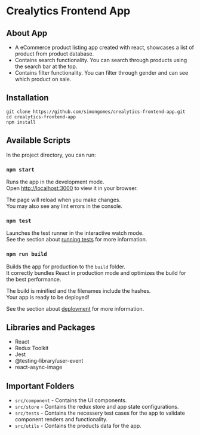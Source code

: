 # Crealytics Frontend App

## About App

- A eCommerce product listing app created with react, showcases a list of product from product database.
- Contains search functionality. You can search through products using the search bar at the top.
- Contains filter functionality. You can filter through gender and can see which product on sale.

## Installation

```
git clone https://github.com/simongomes/crealytics-frontend-app.git
cd crealytics-frontend-app
npm install
```

## Available Scripts

In the project directory, you can run:

### `npm start`

Runs the app in the development mode.\
Open [http://localhost:3000](http://localhost:3000) to view it in your browser.

The page will reload when you make changes.\
You may also see any lint errors in the console.

### `npm test`

Launches the test runner in the interactive watch mode.\
See the section about [running tests](https://facebook.github.io/create-react-app/docs/running-tests) for more information.

### `npm run build`

Builds the app for production to the `build` folder.\
It correctly bundles React in production mode and optimizes the build for the best performance.

The build is minified and the filenames include the hashes.\
Your app is ready to be deployed!

See the section about [deployment](https://facebook.github.io/create-react-app/docs/deployment) for more information.

## Libraries and Packages

- React
- Redux Toolkit
- Jest
- @testing-library/user-event
- react-async-image

## Important Folders

- `src/component` - Contains the UI components.
- `src/store` - Contains the redux store and app state configurations.
- `src/tests` - Contains the necessery test cases for the app to validate component renders and functionality.
- `src/utils` - Contains the products data for the app.
